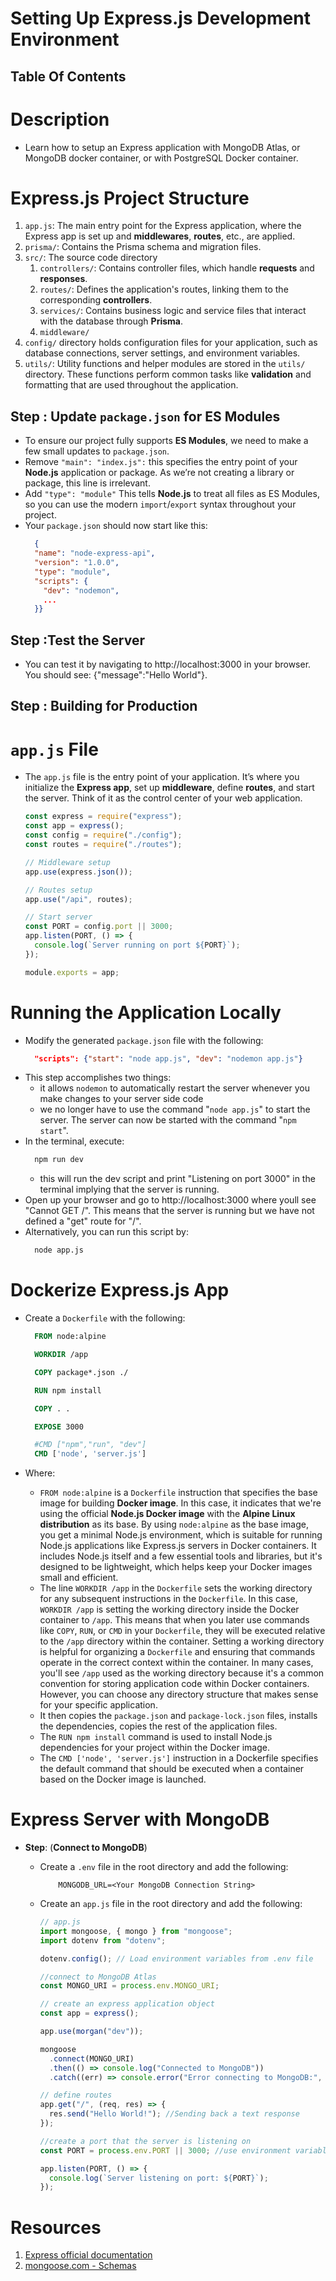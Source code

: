 # Setting Up Express.js Development Environment

## Table Of Contents

# Description

- Learn how to setup an Express application with MongoDB Atlas, or MongoDB docker container, or with PostgreSQL Docker container.

# Express.js Project Structure

1. `app.js`: The main entry point for the Express application, where the Express app is set up and **middlewares**, **routes**, etc., are applied.
2. `prisma/`: Contains the Prisma schema and migration files.
3. `src/`: The source code directory
   1. `controllers/`: Contains controller files, which handle **requests** and **responses**.
   2. `routes/`: Defines the application's routes, linking them to the corresponding **controllers**.
   3. `services/`: Contains business logic and service files that interact with the database through **Prisma**.
   4. `middleware/`
4. `config/` directory holds configuration files for your application, such as database connections, server settings, and environment variables.
5. `utils/`: Utility functions and helper modules are stored in the `utils/` directory. These functions perform common tasks like **validation** and formatting that are used throughout the application.

## Step : Update `package.json` for ES Modules

- To ensure our project fully supports **ES Modules**, we need to make a few small updates to `package.json`.
- Remove `"main": "index.js":` this specifies the entry point of your **Node.js** application or package. As we’re not creating a library or package, this line is irrelevant.
- Add `"type": "module"` This tells **Node.js** to treat all files as ES Modules, so you can use the modern `import`/`export` syntax throughout your project.
- Your `package.json` should now start like this:
  ```json
    {
    "name": "node-express-api",
    "version": "1.0.0",
    "type": "module",
    "scripts": {
      "dev": "nodemon",
      ...
    }}
  ```

## Step :Test the Server

- You can test it by navigating to http://localhost:3000 in your browser. You should see: {"message":"Hello World"}.

## Step : Building for Production

# `app.js` File

- The `app.js` file is the entry point of your application. It’s where you initialize the **Express app**, set up **middleware**, define **routes**, and start the server. Think of it as the control center of your web application.

  ```js
  const express = require("express");
  const app = express();
  const config = require("./config");
  const routes = require("./routes");

  // Middleware setup
  app.use(express.json());

  // Routes setup
  app.use("/api", routes);

  // Start server
  const PORT = config.port || 3000;
  app.listen(PORT, () => {
    console.log(`Server running on port ${PORT}`);
  });

  module.exports = app;
  ```

# Running the Application Locally

- Modify the generated `package.json` file with the following:
  ```json
    "scripts": {"start": "node app.js", "dev": "nodemon app.js"}
  ```
- This step accomplishes two things:
  - it allows `nodemon` to automatically restart the server whenever you make changes to your server side code
  - we no longer have to use the command "`node app.js`" to start the server. The server can now be started with the command "`npm start`".
- In the terminal, execute:
  ```sh
    npm run dev
  ```
  - this will run the dev script and print "Listening on port 3000" in the terminal implying that the server is running.
- Open up your browser and go to http://localhost:3000 where youll see "Cannot GET /". This means that the server is running but we have not defined a "get" route for "/".
- Alternatively, you can run this script by:
  ```sh
    node app.js
  ```

# Dockerize Express.js App

- Create a `Dockerfile` with the following:

  ```Dockerfile
    FROM node:alpine

    WORKDIR /app

    COPY package*.json ./

    RUN npm install

    COPY . .

    EXPOSE 3000

    #CMD ["npm","run", "dev"]
    CMD ['node', 'server.js']
  ```

- Where:
  - `FROM node:alpine` is a `Dockerfile` instruction that specifies the base image for building **Docker image**. In this case, it indicates that we're using the official **Node.js Docker image** with the **Alpine Linux distribution** as its base. By using `node:alpine` as the base image, you get a minimal Node.js environment, which is suitable for running Node.js applications like Express.js servers in Docker containers. It includes Node.js itself and a few essential tools and libraries, but it's designed to be lightweight, which helps keep your Docker images small and efficient.
  - The line `WORKDIR /app` in the `Dockerfile` sets the working directory for any subsequent instructions in the `Dockerfile`. In this case, `WORKDIR /app` is setting the working directory inside the Docker container to `/app`. This means that when you later use commands like `COPY`, `RUN`, or `CMD` in your `Dockerfile`, they will be executed relative to the `/app` directory within the container. Setting a working directory is helpful for organizing a `Dockerfile` and ensuring that commands operate in the correct context within the container. In many cases, you'll see `/app` used as the working directory because it's a common convention for storing application code within Docker containers. However, you can choose any directory structure that makes sense for your specific application.
  - It then copies the `package.json` and `package-lock.json` files, installs the dependencies, copies the rest of the application files.
  - The `RUN npm install` command is used to install Node.js dependencies for your project within the Docker image.
  - The `CMD ['node', 'server.js']` instruction in a Dockerfile specifies the default command that should be executed when a container based on the Docker image is launched.

# Express Server with MongoDB

- **Step**: (**Connect to MongoDB**)

  - Create a `.env` file in the root directory and add the following:
    ```env
        MONGODB_URL=<Your MongoDB Connection String>
    ```
  - Create an `app.js` file in the root directory and add the following:

    ```js
    // app.js
    import mongoose, { mongo } from "mongoose";
    import dotenv from "dotenv";

    dotenv.config(); // Load environment variables from .env file

    //connect to MongoDB Atlas
    const MONGO_URI = process.env.MONGO_URI;

    // create an express application object
    const app = express();

    app.use(morgan("dev"));

    mongoose
      .connect(MONGO_URI)
      .then(() => console.log("Connected to MongoDB"))
      .catch((err) => console.error("Error connecting to MongoDB:", err));

    // define routes
    app.get("/", (req, res) => {
      res.send("Hello World!"); //Sending back a text response
    });

    //create a port that the server is listening on
    const PORT = process.env.PORT || 3000; //use environment variables and if not, 3000

    app.listen(PORT, () => {
      console.log(`Server listening on port: ${PORT}`);
    });
    ```

# Resources

1. [Express official documentation](https://expressjs.com/en/4x/api.html)
2. [mongoose.com - Schemas](https://mongoosejs.com/docs/guide.html)
